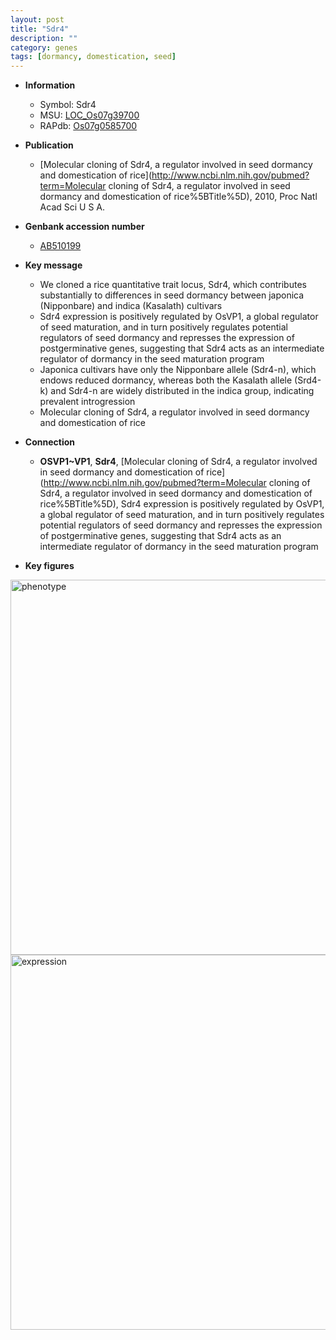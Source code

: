 ```yaml
---
layout: post
title: "Sdr4"
description: ""
category: genes
tags: [dormancy, domestication, seed]
---
```


* **Information**  
    + Symbol: Sdr4  
    + MSU: [LOC_Os07g39700](http://rice.plantbiology.msu.edu/cgi-bin/ORF_infopage.cgi?orf=LOC_Os07g39700)  
    + RAPdb: [Os07g0585700](http://rapdb.dna.affrc.go.jp/viewer/gbrowse_details/irgsp1?name=Os07g0585700)  

* **Publication**  
    + [Molecular cloning of Sdr4, a regulator involved in seed dormancy and domestication of rice](http://www.ncbi.nlm.nih.gov/pubmed?term=Molecular cloning of Sdr4, a regulator involved in seed dormancy and domestication of rice%5BTitle%5D), 2010, Proc Natl Acad Sci U S A.

* **Genbank accession number**  
    + [AB510199](http://www.ncbi.nlm.nih.gov/nuccore/AB510199)

* **Key message**  
    + We cloned a rice quantitative trait locus, Sdr4, which contributes substantially to differences in seed dormancy between japonica (Nipponbare) and indica (Kasalath) cultivars
    + Sdr4 expression is positively regulated by OsVP1, a global regulator of seed maturation, and in turn positively regulates potential regulators of seed dormancy and represses the expression of postgerminative genes, suggesting that Sdr4 acts as an intermediate regulator of dormancy in the seed maturation program
    + Japonica cultivars have only the Nipponbare allele (Sdr4-n), which endows reduced dormancy, whereas both the Kasalath allele (Srd4-k) and Sdr4-n are widely distributed in the indica group, indicating prevalent introgression
    + Molecular cloning of Sdr4, a regulator involved in seed dormancy and domestication of rice

* **Connection**  
    + __OSVP1~VP1__, __Sdr4__, [Molecular cloning of Sdr4, a regulator involved in seed dormancy and domestication of rice](http://www.ncbi.nlm.nih.gov/pubmed?term=Molecular cloning of Sdr4, a regulator involved in seed dormancy and domestication of rice%5BTitle%5D), Sdr4 expression is positively regulated by OsVP1, a global regulator of seed maturation, and in turn positively regulates potential regulators of seed dormancy and represses the expression of postgerminative genes, suggesting that Sdr4 acts as an intermediate regulator of dormancy in the seed maturation program

* **Key figures**  
<img src="http://ricencode.github.io/images/Sdr4.pheno.png" alt="phenotype"  style="width: 600px;"/>

<img src="http://ricencode.github.io/images/Sdr4.exp.png" alt="expression"  style="width: 600px;"/>



